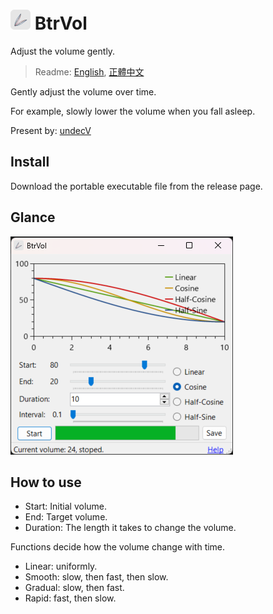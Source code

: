 # ![icon](./BtrVol/resources/icon.32.png) BtrVol

Adjust the volume gently.

> Readme: [English](./readme.md), [正體中文](./readme.zh.md)

Gently adjust the volume over time.

For example, slowly lower the volume when you fall asleep.

Present by: [undecV](https://github.com/undecv)

## Install

Download the portable executable file from the release page.

## Glance

![Screenshot](./Docs/Screenshot.png)

## How to use

- Start: Initial volume.
- End: Target volume.
- Duration: The length it takes to change the volume.

Functions decide how the volume change with time.

- Linear: uniformly.
- Smooth: slow, then fast, then slow.
- Gradual: slow, then fast.
- Rapid: fast, then slow.
